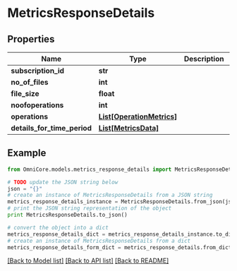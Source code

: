 # MetricsResponseDetails


## Properties
Name | Type | Description | Notes
------------ | ------------- | ------------- | -------------
**subscription_id** | **str** |  | [optional] 
**no_of_files** | **int** |  | [optional] 
**file_size** | **float** |  | [optional] 
**noofoperations** | **int** |  | [optional] 
**operations** | [**List[OperationMetrics]**](OperationMetrics.md) |  | [optional] 
**details_for_time_period** | [**List[MetricsData]**](MetricsData.md) |  | [optional] 

## Example

```python
from OmniCore.models.metrics_response_details import MetricsResponseDetails

# TODO update the JSON string below
json = "{}"
# create an instance of MetricsResponseDetails from a JSON string
metrics_response_details_instance = MetricsResponseDetails.from_json(json)
# print the JSON string representation of the object
print MetricsResponseDetails.to_json()

# convert the object into a dict
metrics_response_details_dict = metrics_response_details_instance.to_dict()
# create an instance of MetricsResponseDetails from a dict
metrics_response_details_form_dict = metrics_response_details.from_dict(metrics_response_details_dict)
```
[[Back to Model list]](../README.md#documentation-for-models) [[Back to API list]](../README.md#documentation-for-api-endpoints) [[Back to README]](../README.md)


